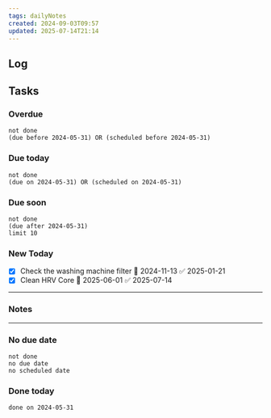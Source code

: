 ```yaml
---
tags: dailyNotes
created: 2024-09-03T09:57
updated: 2025-07-14T21:14
---
```

## Log


## Tasks
### Overdue
```tasks
not done
(due before 2024-05-31) OR (scheduled before 2024-05-31)
```

### Due today
```tasks
not done
(due on 2024-05-31) OR (scheduled on 2024-05-31)
```

### Due soon
```tasks
not done
(due after 2024-05-31)
limit 10
```

### New Today
- [x] Check the washing machine filter 📅 2024-11-13 ✅ 2025-01-21
- [x] Clean HRV Core 📅 2025-06-01 ✅ 2025-07-14
----
### Notes

----
### No due date
```tasks
not done
no due date
no scheduled date
```

### Done today
```tasks
done on 2024-05-31
```
